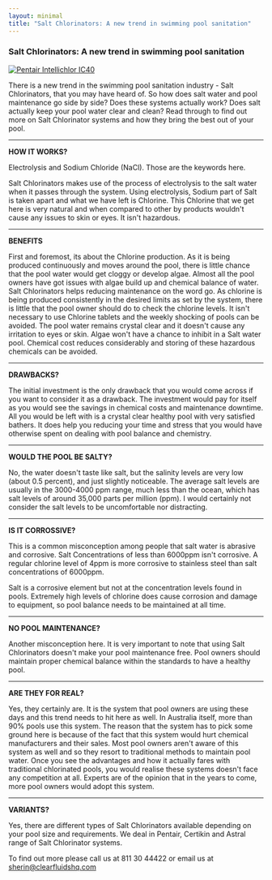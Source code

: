 ```yaml
---
layout: minimal
title: "Salt Chlorinators: A new trend in swimming pool sanitation"
---
```


### Salt Chlorinators: A new trend in swimming pool sanitation

<div class="media">
  <a class="pull-left" href="#">
    <img class="media-object" src="http://ecx.images-amazon.com/images/I/51jiAqQk7QL._SX300_.jpg" class="img-responsive" alt="Pentair Intellichlor IC40"/>
  </a>

  <p>
    There is a new trend in the swimming pool sanitation industry - Salt
    Chlorinators, that you may have heard of. So how does salt water and pool
    maintenance go side by side? Does these systems actually work? Does salt
    actually keep your pool water clear and clean? Read through to find out
    more on Salt Chlorinator systems and how they bring the best out of your
    pool.
  </p>
</div>


----------


**HOW IT WORKS?**

Electrolysis and Sodium Chloride (NaCl). Those are the keywords here.

Salt Chlorinators makes use of the process of electrolysis to the salt
water when it passes through the system.  Using electrolysis, Sodium part
of Salt is taken apart and what we have left is Chlorine. This Chlorine
that we get here is very natural and when compared to other by products
wouldn't cause any issues to skin or eyes. It isn't hazardous.


----------


**BENEFITS**

First and foremost, its about the Chlorine production. As it is being
produced continuously and moves around the pool, there is little chance
that the pool water would get cloggy or develop algae.
Almost all the pool owners have got issues with algae build up and chemical
balance of water. Salt Chlorinators helps reducing maintenance on the word
go. As chlorine is being produced consistently in the desired limits as set
by the system, there is little that the pool owner should do to check the
chlorine levels. It isn't necessary to use Chlorine tablets and the weekly
shocking of pools can be avoided.
The pool water remains crystal clear and it doesn't cause any irritation to
eyes or skin. Algae won't have a chance to inhibit in a Salt water pool.
Chemical cost reduces considerably and storing of these hazardous chemicals
can be avoided.


----------


**DRAWBACKS?**

The initial investment is the only drawback that you would come across if
you want to consider it as a drawback. The investment would pay for itself
as you would see the savings in chemical costs and maintenance downtime.
All you would be left with is a crystal clear healthy pool with very
satisfied bathers. It does help you reducing your time and stress that you
would have otherwise spent on dealing with pool balance and chemistry.



----------


**WOULD THE POOL BE SALTY?**

No, the water doesn't taste like salt, but the salinity levels are very low
(about 0.5 percent), and just slightly noticeable. The average salt levels
are usually in the 3000-4000 ppm range, much less than the ocean, which has
salt levels of around 35,000 parts per million (ppm). I would certainly not
consider the salt levels to be uncomfortable nor distracting.


----------

**IS IT CORROSSIVE?**

This is a common misconception among people that salt water is abrasive and
corrosive. Salt Concentrations of less than 6000ppm isn't corrosive. A
regular chlorine level of 4ppm is more corrosive to stainless steel than
salt concentrations of 6000ppm.

Salt is a corrosive element but not at the concentration levels found in
pools. Extremely high levels of chlorine does cause corrosion and damage to
equipment, so pool balance needs to be maintained at all time.

----------

**NO POOL MAINTENANCE?**

Another misconception here. It is very important to note that using Salt
Chlorinators doesn't make your pool maintenance free. Pool owners should
maintain proper chemical balance within the standards to have a healthy
pool.

----------


**ARE THEY FOR REAL?**

Yes, they certainly are. It is the system that pool owners are using these
days and this trend needs to hit here as well. In Australia itself, more
than 90% pools use this system. The reason that the system has to pick some
ground here is because of the fact that this system would hurt chemical
manufacturers and their sales. Most pool owners aren't aware of this system
as well and so they resort to traditional methods to maintain pool water.
Once you see the advantages and how it actually fares with traditional
chlorinated pools, you would realise these systems doesn't face any
competition at all. Experts are of the opinion that in the years to come,
more pool owners would adopt this system.


----------


**VARIANTS?**

Yes, there are different types of Salt Chlorinators available depending on
your pool size and requirements. We deal in Pentair, Certikin and Astral
range of Salt Chlorinator systems.

To find out more please call us at 811 30 44422 or email us at
sherin@clearfluidshq.com

